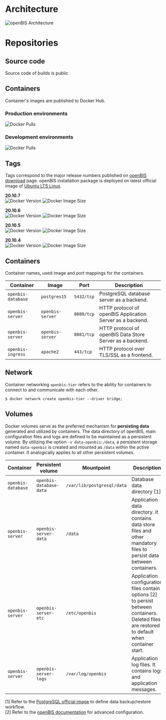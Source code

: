 # Architecture

![openBIS Architecture](https://gitlab.com/wilkart/openbis/-/raw/master/assets/osgiliath_openbis.png)

# Repositories

## Source code

Source code of builds is public 

## Containers

Container's images are published to Docker Hub.

### Production environments

![Docker Pulls](https://img.shields.io/docker/pulls/openbis/openbis-server)  

### Development environments

![Docker Pulls](https://img.shields.io/docker/pulls/openbis/debian-openbis)  


## Tags

Tags correspond to the major release numbers published on [openBIS download](https://openbis.ch/index.php/downloads/) page. openBIS installation package is deployed on latest official image of [Ubuntu LTS Linux](https://releases.ubuntu.com).  

**20.10.7**  
![Docker Version](https://img.shields.io/docker/v/openbis/openbis-server/20.10.7)
![Docker Image Size](https://img.shields.io/docker/image-size/openbis/openbis-server/20.10.7?arch=amd64)

**20.10.6**  
![Docker Version](https://img.shields.io/docker/v/openbis/openbis-server/20.10.6)
![Docker Image Size](https://img.shields.io/docker/image-size/openbis/openbis-server/20.10.6?arch=amd64)

**20.10.5**  
![Docker Version](https://img.shields.io/docker/v/openbis/openbis-server/20.10.5)
![Docker Image Size](https://img.shields.io/docker/image-size/openbis/openbis-server/20.10.5?arch=amd64)

**20.10.4**  
![Docker Version](https://img.shields.io/docker/v/openbis/openbis-server/20.10.4)
![Docker Image Size](https://img.shields.io/docker/image-size/openbis/openbis-server/20.10.4?arch=amd64)



## Containers

Container names, used image and port mappings for the containers.


| Container | Image | Port | Description |
| ----------|------ | ---- | ----------- |
|`openbis-database`|`postgres15`|`5432/tcp`|PostgreSQL database server as a backend. |
|`openbis-server`|`openbis-server`|`8080/tcp`|HTTP protocol of openBIS Application Server as a backend. | 
|`openbis-server`|`openbis-server`|`8081/tcp`|HTTP protocol of openBIS Data Store Server as a backend. |
|`openbis-ingress`|`apache2`|`443/tcp`|HTTP protocol over TLS/SSL as a frontend. |


## Network

Container networking `openbis-tier` refers to the ability for containers to connect to and communicate with each other.

```
$ docker network create openbis-tier --driver bridge;
```



## Volumes

Docker volumes serve as the preferred mechanism for **persisting data** generated and utilized by containers. The data directory of openBIS, main configuration files and logs are defined to be maintained as a persistent volume. By utilizing the option `-v data-openbis:/data`, a persistent storage named `data-openbis` is created and mounted as `/data` within the active container. It analogically applies to all other persistent volumes.

| Container | Persistent volume | Mountpoint | Description |
| --------- | ----------------- | ---------- | ----------- |
|`openbis-database`|`openbis-database-data`|`/var/lib/postgresql/data`|Database data directory [1].|
|`openbis-server`|`openbis-server-data`|`/data`|Application data directory. It contains data store files and other mandatory files to persist data between containers. | 
|`openbis-server`|`openbis-server-etc`|`/etc/openbis`|Application configuration files contain options [2] to persist between containers. Deleted files are restored to default when container start. |
|`openbis-server`|`openbis-server-logs`|`/var/log/openbis`|Application log files. It contains logs and application messages. |

[1] Refer to the [PostgreSQL official image](https://hub.docker.com/_/postgres) to define data backup/restore workflow.  
[2] Refer to the [openBIS documentation](https://openbis.readthedocs.io/en/latest/system-admin-documentation/configuration/index.html) for advanced configuration.  
